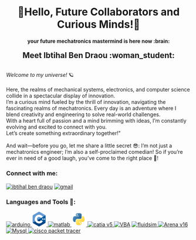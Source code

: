 
<h1 align="center">👋Hello, Future Collaborators and Curious Minds!👋</h1> 
<h4 align="center">
    your future mechatronics mastermind is here now :brain:
  
</h4>
<h2 align="center" style="margin: 0;">
    Meet Ibtihal Ben Draou :woman_student: <br>  
</h2>

<br>*_Welcome to my universe!_*  :ringed_planet: <br>
<br>
Here, the realms of mechanical systems, electronics, and computer science collide in a spectacular display of innovation. <br>
I’m a curious mind fueled by the thrill of innovation, navigating the fascinating realms of mechatronics. Every day is an adventure where I blend creativity and engineering to solve real-world challenges.<br> With a heart full of passion and a mind brimming with ideas, I’m constantly evolving and excited to connect with you. <br>Let’s create something extraordinary together!"  
<br>And wait—before you go, let me share a little secret :sunglasses:: I’m not just a mechatronics engineer; I’m also a self-proclaimed comedian! So if you’re ever in need of a good laugh, you’ve come to the right place  :hand_over_mouth:!

<h3 align="left">Connect with me:</h3>
<p align="left">
<a href="https://www.linkedin.com/in/ibtihal-ben-draou-0a6330262/" target="blank"><img align="center" src="https://raw.githubusercontent.com/rahuldkjain/github-profile-readme-generator/master/src/images/icons/Social/linked-in-alt.svg" alt="ibtihal ben draou" height="30" width="40" /></a> <a href="https://ibtihalbm02@gmail.com/" target="_blank" rel="noreferrer"> <img align="center" src="https://user-images.githubusercontent.com/54618801/63845533-ac1b0f80-c9bc-11e9-9d37-e2e03e4d2aee.png" alt="gmail" width="40" height="40"/></a>
</p>

<h3 align="left"> Languages and Tools 🧰:</h3>
<p align="left"> <a href="https://www.arduino.cc/" target="_blank" rel="noreferrer"> <img src="https://cdn.worldvectorlogo.com/logos/arduino-1.svg" alt="arduino" width="40" height="40"/>  </a>  <a href="https://www.w3schools.com/cpp/" target="_blank" rel="noreferrer"> <img src="https://raw.githubusercontent.com/devicons/devicon/master/icons/cplusplus/cplusplus-original.svg" alt="cplusplus" width="40" height="40"/>  </a> <a href="https://www.mathworks.com/" target="_blank" rel="noreferrer"> <img src="https://upload.wikimedia.org/wikipedia/commons/2/21/Matlab_Logo.png" alt="matlab" width="40" height="40"/> </a>  <a href="https://www.python.org" target="_blank" rel="noreferrer"> <img src="https://raw.githubusercontent.com/devicons/devicon/master/icons/python/python-original.svg" alt="python" width="40" height="40"/> <a href="https://www.3ds.com/products/catia"_blank" rel="noreferrer"> <img src="https://user-images.githubusercontent.com/17025808/181291304-c0eac5d9-719c-4bfc-95fa-66a78cead360.svg" alt="catia v5" width="40" height="40"/> </a> <a href="https://learn.microsoft.com/fr-fr/office/vba/api/overview/excel"_blank" rel="noreferrer"> <img src="https://logowik.com/content/uploads/images/6668-.webp" alt="VBA" width="50" height="40"/></a> <a href="https://www.festo.com/fr/fr/e/enseignement-technique/outils-numeriques/simulation-virtuelle-et-modelisation/fluidsim-id_1663056/"_blank" rel="noreferrer"> <img src="https://eusupplies.com/wp-content/uploads/overlay_58662987cd8c07e12425f3dc22468866.jpg" alt="fluidsim" width="40" height="40"/> </a>  <a href=""> <img src="https://indsoftwares.com/cdn/shop/files/2_0b335682-032e-4386-95c8-aea4bfbdf2bc.png?v=1715733611" alt="Arena v16" width="40" height="40"/>  <a href="https://www.mysql.com" target="_blank" rel="noreferrer"> <img src="https://encrypted-tbn0.gstatic.com/images?q=tbn:ANd9GcRukCGraDfZwDeQh526rqVytWMgt7OoWpGQT3_71xGUn7buWFs7K53OpC4CZwR3YFzHFFk&usqp=CAU" alt="Mysql" width="40" height="40"/>  </a> <a href="https://www.netacad.com/fr/cisco-packet-tracer" target="_blank" rel="noreferrer"> <img src="https://encrypted-tbn0.gstatic.com/images?q=tbn:ANd9GcS6X13p44SpCheQhUvzbWamOw3O_AQRMoG2TrjeqdwooyxTB-0wzy9DZoaXrWJUChhlPi0&usqp=CAU" alt="cisco packet tracer" width="40" height="40"/>  </a> </p>


<!---
ibtihal-ben-draou/ibtihal-ben-draou is a ✨ special ✨ repository because its `README.md` (this file) appears on your GitHub profile.
You can click the Preview link to take a look at your changes.
--->
